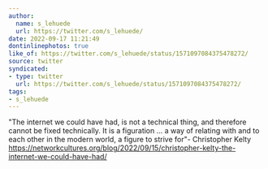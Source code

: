 ```yaml
---
author:
  name: s_lehuede
  url: https://twitter.com/s_lehuede/
date: 2022-09-17 11:21:49
dontinlinephotos: true
like_of: https://twitter.com/s_lehuede/status/1571097084375478272/
source: twitter
syndicated:
- type: twitter
  url: https://twitter.com/s_lehuede/status/1571097084375478272/
tags:
- s_lehuede
---
```


"The internet we could have had, is not a technical thing, and therefore cannot be fixed technically. It is a figuration ... a way of relating with and to each other in the modern world, a figure to strive for"- Christopher Kelty https://networkcultures.org/blog/2022/09/15/christopher-kelty-the-internet-we-could-have-had/